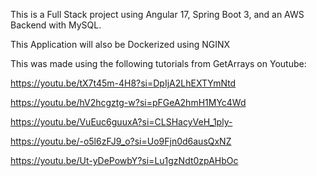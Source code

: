This is a Full Stack project using Angular 17, Spring Boot 3, and an AWS Backend with MySQL. 

This Application will also be Dockerized using NGINX

This was made using the following tutorials from GetArrays on Youtube: 

https://youtu.be/tX7t45m-4H8?si=DpIjA2LhEXTYmNtd

https://youtu.be/hV2hcgztg-w?si=pFGeA2hmH1MYc4Wd

https://youtu.be/VuEuc6guuxA?si=CLSHacyVeH_1ply-

https://youtu.be/-o5l6zFJ9_o?si=Uo9Fjn0d6ausQxNZ

https://youtu.be/Ut-yDePowbY?si=Lu1gzNdt0zpAHbOc
